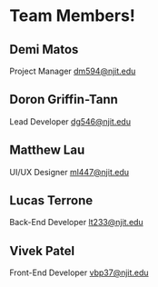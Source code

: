 # Team Members!

## Demi Matos 
Project Manager
dm594@njit.edu

## Doron Griffin-Tann
Lead Developer
dg546@njit.edu

## Matthew Lau
UI/UX Designer
ml447@njit.edu

## Lucas Terrone
Back-End Developer
lt233@njit.edu

## Vivek Patel
Front-End Developer
vbp37@njit.edu
